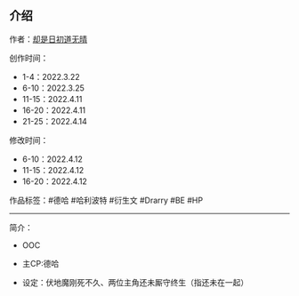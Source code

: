 ## 介绍

<!-- 作者：[却是日初道无晴](https://ljyjingyi.lofter.com/) -->
作者：[却是日初道无晴](../../../../author/却是日初道无晴/)

创作时间：

- 1-4：2022.3.22
- 6-10：2022.3.25
- 11-15：2022.4.11
- 16-20：2022.4.11
- 21-25：2022.4.14

修改时间：

- 6-10：2022.4.12
- 11-15：2022.4.12
- 16-20：2022.4.12

作品标签：#德哈 #哈利波特 #衍生文 #Drarry #BE #HP

------

简介：

* OOC

* 主CP:德哈

* 设定：伏地魔刚死不久、两位主角还未厮守终生（指还未在一起）
